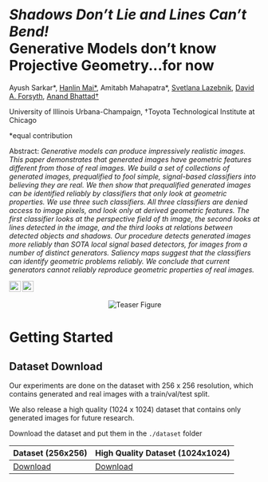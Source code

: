 # *Shadows Don’t Lie and Lines Can’t Bend!* <br> Generative Models don’t know Projective Geometry...for now

Ayush Sarkar*,
[Hanlin Mai*](https://hanlinmai.web.illinois.edu),
Amitabh Mahapatra*,
[Svetlana Lazebnik](https://slazebni.cs.illinois.edu/),
[David A. Forsyth](http://luthuli.cs.uiuc.edu/~daf/),
[Anand Bhattad&dagger;](https://anandbhattad.github.io/)

University of Illinois Urbana-Champaign, &dagger;Toyota Technological Institute at Chicago

*equal contribution

Abstract: *Generative models can produce impressively realistic images. This paper demonstrates that generated images have geometric features different from those of real images.  We  build a set of collections of generated images, prequalified to fool simple, signal-based classifiers into believing they are real.  We then show that prequalified generated images can be identified reliably by classifiers that only look at geometric properties.  We use three such classifiers.  All three classifiers are denied access to image pixels, and look only at derived geometric features. The first classifier looks at the perspective field of th image, the second looks at lines detected in the image, and the third looks at relations between detected objects and shadows.  Our procedure detects generated images more reliably than SOTA local signal based detectors, for images from a number of distinct generators. Saliency maps suggest that the classifiers can identify geometric problems reliably. We conclude that current generators cannot reliably reproduce geometric properties of real images.*

<a href="https://arxiv.org/abs/2311.17138"><img src="https://img.shields.io/badge/arXiv-2311.17138-b31b1b.svg" height=22.5></a>
<a href="https://projective-geometry.github.io/"><img src="https://img.shields.io/website?down_color=lightgrey&down_message=offline&label=Project%20Page&up_color=lightgreen&up_message=online&url=https%3A%2F%2Fprojective-geometry.github.io" height=22.5></a>

<p align="center">
<img max-height="200px" alt="Teaser Figure" src="./assets/teaser.png">
</p>

# Getting Started

## Dataset Download

Our experiments are done on the dataset with 256 x 256 resolution, which contains generated and real images with a train/val/test split. 

We also release a high quality (1024 x 1024) dataset that contains only generated images for future research. 

Download the dataset and put them in the `./dataset` folder 

| Dataset (256x256) | High Quality Dataset (1024x1024) |
| ------------- | ------------- |
| [Download](https://huggingface.co/datasets/amitabh3/Projective-Geometry) | [Download](https://huggingface.co/datasets/amitabh3/Projective-Geometry-1024)  |